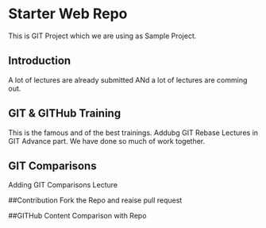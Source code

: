 # Starter Web Repo
This is GIT Project which we are using as Sample Project.

## Introduction
A lot of lectures are already submitted
ANd a lot of lectures are comming out.


## GIT & GITHub Training
This is the famous and of the best trainings.
Addubg GIT Rebase Lectures in GIT Advance part. We have done so much of work together.
## GIT Comparisons
Adding GIT Comparisons Lecture

##Contribution
Fork the Repo and reaise pull request


##GITHub Content
Comparison with Repo
